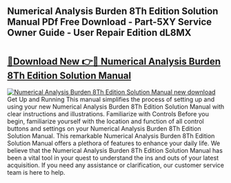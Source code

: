 ## Numerical Analysis Burden 8Th Edition Solution Manual PDf Free Download - Part-5XY Service Owner Guide - User Repair Edition dL8MX

# <h2><a href="http://bc46834.oget.top/?id=Numerical+Analysis+Burden+8Th+Edition+Solution+Manual">🔗Download New 👉🔴 Numerical Analysis Burden 8Th Edition Solution Manual</a></h2>

[![Numerical Analysis Burden 8Th Edition Solution Manual new download](https://i.imgur.com/5g1atiW.png)](http://bc46834.oget.top/?id=Numerical+Analysis+Burden+8Th+Edition+Solution+Manual)
Get Up and Running This manual simplifies the process of setting up and using your new Numerical Analysis Burden 8Th Edition Solution Manual with clear instructions and illustrations. Familiarize with Controls Before you begin, familiarize yourself with the location and function of all control buttons and settings on your Numerical Analysis Burden 8Th Edition Solution Manual. This remarkable Numerical Analysis Burden 8Th Edition Solution Manual offers a plethora of features to enhance your daily life. We believe that the Numerical Analysis Burden 8Th Edition Solution Manual has been a vital tool in your quest to understand the ins and outs of your latest acquisition. If you need any assistance or clarification, our customer service team is here to help.
